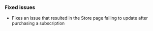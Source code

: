 ### Fixed issues
- Fixes an issue that resulted in the Store page failing to update after purchasing a subscription